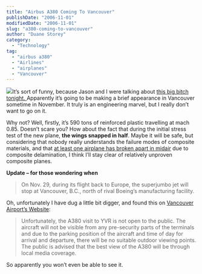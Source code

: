 ```yaml
---
title: "Airbus A380 Coming To Vancouver"
publishDate: "2006-11-01"
modifiedDate: "2006-11-01"
slug: "a380-coming-to-vancouver"
author: "Duane Storey"
category:
  - "Technology"
tag:
  - "airbus a380"
  - "Airlines"
  - "airplanes"
  - "Vancouver"
---
```


![](http://www.petebarrwatson.com/images/1105216845.jpg)It’s sort of funny, because Jason and I were talking about [this big bitch tonight. ](http://seattlepi.nwsource.com/business/290663_airbus01.html) Apparently it’s going to be making a brief appearance in Vancouver sometime in November. It truly is an engineering marvel, but I really don’t want to go on it.

Why not? Well, firstly, it’s 590 tons of reinforced plastic travelling at mach 0.85. Doesn’t scare you? How about the fact that during the initial stress test of the new plane, **the wings snapped in half**. Maybe it will be safe, but considering that nobody really understands the failure modes of composite materials, and that [at least one airplane has broken apart in midair](http://www.newscientisttech.com/channel/tech/aviation/mg18624994.000) due to composite delamination, I think I’ll stay clear of relatively unproven composite planes.

**Update – for those wondering when**

> On Nov. 29, during its flight back to Europe, the superjumbo jet will stop at Vancouver, B.C., north of rival Boeing’s manufacturing facility.

Oh, unfortunately I have dug a little bit digger, and found this on [Vancouver Airport’s Website](http://www.yvr.ca/latestinfo/index.asp?id=525):

> Unfortunately, the A380 visit to YVR is not open to the public. The aircraft will not be visible from any pre-security parts of the terminals and due to the parking position of the aircraft and time of day for arrival and departure, there will be no suitable outdoor viewing points. The public is advised that the best view of the A380 will be through local media coverage.

So apparently you won’t even be able to see it.